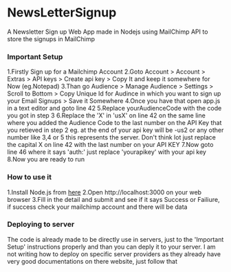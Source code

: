 # NewsLetterSignup
A Newsletter Sign up Web App made in Nodejs using MailChimp API to store the signups in MailChimp 


### Important Setup
1.Firstly Sign up for a Mailchimp Account
2.Goto Account > Account > Extras > API keys > Create api key > Copy It and keep it somewhere for Now (eg.Notepad)
3.Than go Audience > Manage Audience > Settings > Scroll to Bottom > Copy Unique Id for Audince in which you want to sign up your Email Signups > Save it Somewhere
4.Once you have that open app.js in a text editor and goto line 42
5.Replace yourAudienceCode with the code you got in step 3
6.Replace the 'X' in 'usX' on line 42 on the same line where you added the Audience Code to the last number on the API Key that you retieved in step 2
eg. at the end of your api key will be -us2 or any other number like 3,4 or 5 this represents the server. 
Don't think lot just replace the capital X on line 42 with the last number on your API KEY
7.Now goto line 46 where it says 'auth:' just replace 'yourapikey' with your api key 
8.Now you are ready to run

### How to use it
1.Install Node.js from [here](https://nodejs.org/)
2.Open http://localhost:3000 on your web browser
3.Fill in the detail and submit and see if it says Success or Failiure, if success check your mailchimp account and there will be data


### Deploying to server
The code is already made to be directly use in servers, just to the 'Important Setup' instructions properly and than you can deply it to your server.
I am not writing how to deploy on specific server providers as they already have very good documentations on there website, just follow that
